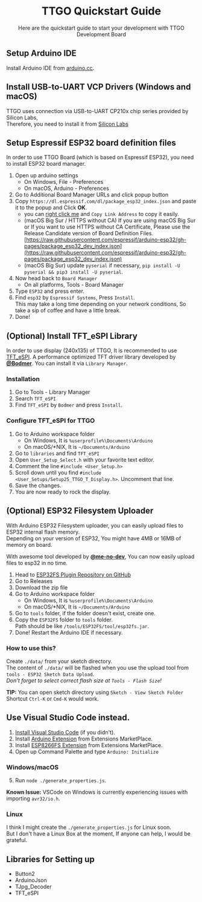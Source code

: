 <h1 align="center">TTGO Quickstart Guide</h1>
<p align="center">Here are the quickstart guide to start your development with TTGO Development Board</p>

## Setup Arduino IDE
Install Arduino IDE from [arduino.cc](https://www.arduino.cc/en/software).    

## Install USB-to-UART VCP Drivers (Windows and macOS)
TTGO uses connection via USB-to-UART CP210x chip series provided by Silicon Labs,  
Therefore, you need to install it from [Silicon Labs](https://www.silabs.com/developers/usb-to-uart-bridge-vcp-drivers#downloads)

## Setup Espressif ESP32 board definition files
In order to use TTGO Board (which is based on Espressif ESP32), you need to install ESP32 board manager.  

1. Open up arduino settings
   - On Windows, File - Preferences
   - On macOS, Arduino - Preferences
2. Go to Additional Board Manager URLs and click popup button
3. Copy `https://dl.espressif.com/dl/package_esp32_index.json` and paste it to the popup and Click **OK**.
   - you can [right click me](https://dl.espressif.com/dl/package_esp32_index.json) and `Copy Link Address` to copy it easily.
   - (macOS Big Sur / HTTPS without CA) If you are using macOS Big Sur or If you want to use HTTPS without CA Certificate, Please use the Release Candidate version of Board Definition Files.
     [https://raw.githubusercontent.com/espressif/arduino-esp32/gh-pages/package_esp32_dev_index.json](https://raw.githubusercontent.com/espressif/arduino-esp32/gh-pages/package_esp32_dev_index.json)
   - (macOS Big Sur) update `pyserial` if necessary, `pip install -U pyserial && pip3 install -U pyserial`.  
4. Now head back to `Board Manager`
   - On all platforms, Tools - Board Manager
5. Type `ESP32` and press enter.
6. Find `esp32` by `Espressif Systems`, Press `Install`.  
   This may take a long time depending on your network conditions, So take a sip of coffee and have a little break.
7. Done!

## (Optional) Install TFT_eSPI Library
In order to use display (240x135) of TTGO, It is recommended to use [TFT_eSPI](https://github.com/Bodmer/TFT_eSPI). A performance optimized TFT driver library developed by **[@Bodmer](https://github.com/Bodmer)**.
You can install it via `Library Manager`.  

### Installation
1. Go to Tools - Library Manager
2. Search `TFT_eSPI`
3. Find `TFT_eSPI` by `Bodmer` and press `Install`.  

### Configure TFT_eSPI for TTGO
1. Go to Arduino workspace folder 
   - On Windows, It is `%userprofile%\Documents\Arduino`
   - On macOS/\*NIX, It is `~/Documents/Arduino`
2. Go to `libraries` and find `TFT_eSPI`
3. Open `User_Setup_Select.h` with your favorite text editor.
4. Comment the line `#include <User_Setup.h>`
5. Scroll down until you find `#include <User_Setups/Setup25_TTGO_T_Display.h>`. Uncomment that line.
6. Save the changes.
7. You are now ready to rock the display.

## (Optional) ESP32 Filesystem Uploader
With Arduino ESP32 Filesystem uploader, you can easily upload files to ESP32 internal flash memory.  
Depending on your version of ESP32, You might have 4MB or 16MB of memory on board.  
  
With awesome tool developed by **[@me-no-dev](https://github.com/me-no-dev)**, You can now easily upload files to esp32 in no time.

1. Head to [ESP32FS Plugin Repository on GitHub](https://github.com/me-no-dev/arduino-esp32fs-plugin)
2. Go to Releases
3. Download the zip file
4. Go to Arduino workspace folder  
   - On Windows, It is `%userprofile%\Documents\Arduino`
   - On macOS/\*NIX, It is `~/Documents/Arduino`
5. Go to `tools` folder, if the folder doesn't exist, create one.
6. Copy the `ESP32FS` folder to `tools` folder.  
   Path should be like `/tools/ESP32FS/tool/esp32fs.jar`.
7. Done! Restart the Arduino IDE if necessary.

### How to use this?
Create `./data/` from your sketch directory.  
The content of `./data/` will be flashed when you use the upload tool from `tools - ESP32 Sketch Data Upload`.  
_Don't forget to select correct flash size at `Tools - Flash Size`!_  
  
**TIP:** You can open sketch directory using `Sketch - View Sketch Folder`  
     Shortcut `Ctrl-K` or `Cmd-K` would work.

## Use Visual Studio Code instead.
1. [Install Visual Studio Code](https://code.visualstudio.com) (if you didn't).
2. Install [Arduino Extension](https://marketplace.visualstudio.com/items?itemName=vsciot-vscode.vscode-arduino) from Extensions MarketPlace.
3. Install [ESP8266FS Extension](https://marketplace.visualstudio.com/items?itemName=kash4kev.vscode-esp8266fs) from Extensions MarketPlace.  
4. Open up Command Palette and type `Arduino: Initialize`

### Windows/macOS
5. Run `node ./generate_properties.js`.

**Known Issue:** VSCode on Windows is currently experiencing issues with importing `avr32/io.h`.  

### Linux
I think I might create the `./generate_properties.js` for Linux soon.  
But I don't have a Linux Box at the moment, If anyone can help, I would be grateful.

## Libraries for Setting up
* Button2
* ArduinoJson
* TJpg_Decoder
* TFT_eSPI

